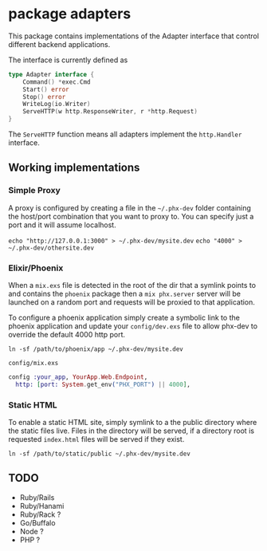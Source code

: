 # package adapters

This package contains implementations of the Adapter interface that control
different backend applications.

The interface is currently defined as

```go
type Adapter interface {
	Command() *exec.Cmd
	Start() error
	Stop() error
	WriteLog(io.Writer)
	ServeHTTP(w http.ResponseWriter, r *http.Request)
}
```

The `ServeHTTP` function means all adapters implement the `http.Handler`
interface.

## Working implementations

### Simple Proxy

A proxy is configured by creating a file in the `~/.phx-dev` folder containing the
host/port combination that you want to proxy to.  You can specify just a port and
it will assume localhost.

`echo "http://127.0.0.1:3000" > ~/.phx-dev/mysite.dev`
`echo "4000" > ~/.phx-dev/othersite.dev`

### Elixir/Phoenix

When a `mix.exs` file is detected in the root of the dir that a symlink points to
and contains the `phoenix` package then a `mix phx.server` server will be launched
on a random port and requests will be proxied to that application.

To configure a phoenix application simply create a symbolic link to the
phoenix application and update your `config/dev.exs` file to allow phx-dev
to override the default 4000 http port.

`ln -sf /path/to/phoenix/app ~/.phx-dev/mysite.dev`

`config/mix.exs`
```elixir
config :your_app, YourApp.Web.Endpoint,
  http: [port: System.get_env("PHX_PORT") || 4000],
```

### Static HTML

To enable a static HTML site, simply symlink to a the public directory
where the static files live.  Files in the directory will be served, if a directory
root is requested `index.html` files will be served if they exist.

`ln -sf /path/to/static/public ~/.phx-dev/mysite.dev`

## TODO

* Ruby/Rails
* Ruby/Hanami
* Ruby/Rack ?
* Go/Buffalo
* Node ?
* PHP ?
